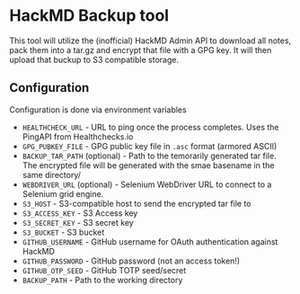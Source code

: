 # HackMD Backup tool

This tool will utilize the (inofficial) HackMD Admin API to download all notes, pack them into a tar.gz and encrypt that file with a GPG key.
It will then upload that buckup to S3 compatible storage.

## Configuration

Configuration is done via environment variables

- `HEALTHCHECK_URL` - URL to ping once the process completes. Uses the PingAPI from Healthchecks.io
- `GPG_PUBKEY_FILE` - GPG public key file in `.asc` format (armored ASCII)
- `BACKUP_TAR_PATH` (optional) - Path to the temorarily generated tar file. The encrypted file will be generated with the smae basename in the same directory/ 
- `WEBDRIVER_URL` (optional) - Selenium WebDriver URL to connect to a Selenium grid engine.
- `S3_HOST` - S3-compatible host to send the encrypted tar file to
- `S3_ACCESS_KEY` - S3 Access key
- `S3_SECRET_KEY` - S3 secret key
- `S3_BUCKET` - S3 bucket
- `GITHUB_USERNAME` - GitHub username for OAuth authentication against HackMD
- `GITHUB_PASSWORD` - GitHub password (not an access token!)
- `GITHUB_OTP_SEED` - GitHub TOTP seed/secret
- `BACKUP_PATH` - Path to the working directory
